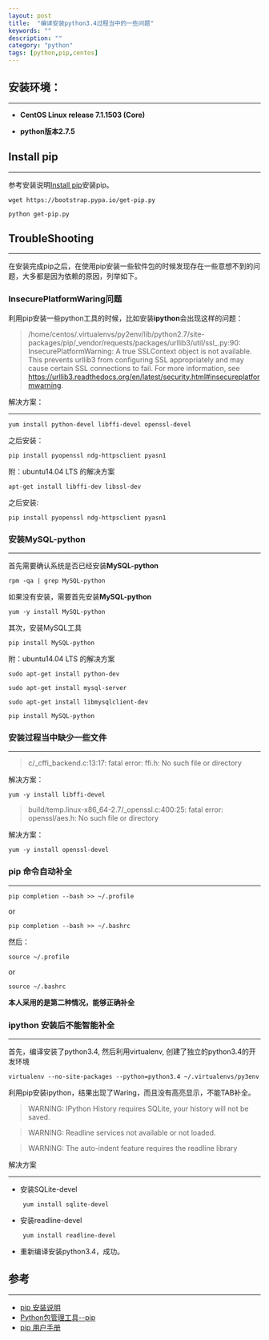```yaml
---
layout: post
title:  "编译安装python3.4过程当中的一些问题"
keywords: ""
description: ""
category: "python" 
tags: [python,pip,centos]
---
```


## 安装环境：

---
- **CentOS Linux release 7.1.1503 (Core)**

- **python版本2.7.5**

## Install pip

---
参考安装说明[Install pip][1]安装pip。

	wget https://bootstrap.pypa.io/get-pip.py 

	python get-pip.py 

## TroubleShooting

---
在安装完成pip之后，在使用pip安装一些软件包的时候发现存在一些意想不到的问题，大多都是因为依赖的原因，列举如下。

### InsecurePlatformWaring问题

利用pip安装一些python工具的时候，比如安装**ipython**会出现这样的问题：

> /home/centos/.virtualenvs/py2env/lib/python2.7/site-packages/pip/\_vendor/requests/packages/urllib3/util/ssl\_.py:90: InsecurePlatformWarning: A true SSLContext object is not available. This prevents urllib3 from configuring SSL appropriately and may cause certain SSL connections to fail. For more information, see https://urllib3.readthedocs.org/en/latest/security.html#insecureplatformwarning.

解决方案：

<!-- more -->

---
	
	yum install python-devel libffi-devel openssl-devel

之后安装：

	pip install pyopenssl ndg-httpsclient pyasn1

附：ubuntu14.04 LTS 的解决方案

	apt-get install libffi-dev libssl-dev 

之后安装:
	
	pip install pyopenssl ndg-httpsclient pyasn1


### 安装MySQL-python

---
首先需要确认系统是否已经安装**MySQL-python**

	rpm -qa | grep MySQL-python

如果没有安装，需要首先安装**MySQL-python**

	yum -y install MySQL-python

其次，安装MySQL工具 

	pip install MySQL-python

附：ubuntu14.04 LTS 的解决方案

	sudo apt-get install python-dev

	sudo apt-get install mysql-server

	sudo apt-get install libmysqlclient-dev

	pip install MySQL-python

### 安装过程当中缺少一些文件

---
> c/\_cffi_backend.c:13:17: fatal error: ffi.h: No such file or directory

解决方案：

	yum -y install libffi-devel

> build/temp.linux-x86_64-2.7/\_openssl.c:400:25: fatal error: openssl/aes.h: No such file or directory

解决方案：

	yum -y install openssl-devel

### pip 命令自动补全

---
	pip completion --bash >> ~/.profile

or 

	pip completion --bash >> ~/.bashrc

然后：

	source ~/.profile 

or 

	source ~/.bashrc

**本人采用的是第二种情况，能够正确补全**

### ipython 安装后不能智能补全

---
首先，编译安装了python3.4, 然后利用virtualenv, 创建了独立的python3.4的开发环境

	virtualenv --no-site-packages --python=python3.4 ~/.virtualenvs/py3env

利用pip安装ipython，结果出现了Waring，而且没有高亮显示，不能TAB补全。

> WARNING: IPython History requires SQLite, your history will not be saved.

> WARNING: Readline services not available or not loaded.

> WARNING: The auto-indent feature requires the readline library

解决方案

---

- 安装SQLite-devel

```
	yum install sqlite-devel
```

- 安装readline-devel
 
```
	yum install readline-devel 
```

- 重新编译安装python3.4，成功。




## 参考

---
- [pip 安装说明][1]
- [Python包管理工具--pip][2]
- [pip 用户手册][3]

[1]: https://pip.pypa.io/en/stable/installing/
[2]: http://lesliezhu.github.io/public/2014-11-08-pip.html
[3]: https://pip.pypa.io/en/stable/



